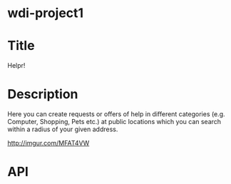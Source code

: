 wdi-project1
============

Title
=====
Helpr!

Description
===========
Here you can create requests or offers of help in different categories (e.g. Computer, Shopping, Pets etc.) at public locations which you can search within a radius of your given address.

http://imgur.com/MFAT4VW

API
===
